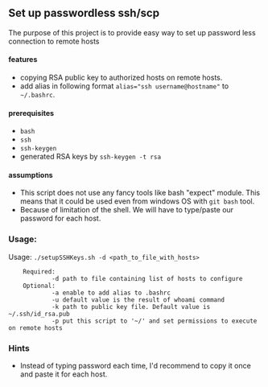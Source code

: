 ## Set up passwordless ssh/scp

The purpose of this project is to provide easy way to set up password less connection to remote hosts

#### features
* copying RSA public key to authorized hosts on remote hosts.
* add alias in following format `alias="ssh username@hostname"` to `~/.bashrc`.

#### prerequisites
* `bash`
* `ssh`
* `ssh-keygen`
* generated RSA keys by `ssh-keygen -t rsa`

#### assumptions
* This script does not use any fancy tools like bash "expect" module. This means that it could be used even from windows OS with  `git bash` tool.
* Because of limitation of the shell. We will have to type/paste our password for each host.

### Usage:

   Usage: `./setupSSHKeys.sh -d <path_to_file_with_hosts>`

        
        Required:
                -d path to file containing list of hosts to configure
        Optional:
                -a enable to add alias to .bashrc
                -u default value is the result of whoami command
                -k path to public key file. Default value is ~/.ssh/id_rsa.pub
                -p put this script to '~/' and set permissions to execute on remote hosts

### Hints
* Instead of typing password each time, I'd recommend to copy it once and paste it for each host.
